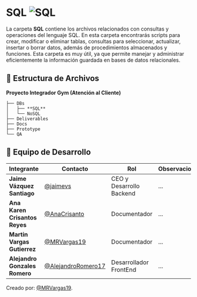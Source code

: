 # **SQL** ![SQL](https://img.shields.io/badge/SQL-blue?logo=microsoftsqlserver)

La carpeta **SQL** contiene los archivos relacionados con consultas y operaciones del lenguaje SQL. En esta carpeta encontrarás scripts para crear, modificar o eliminar tablas, consultas para seleccionar, actualizar, insertar o borrar datos, además de procedimientos almacenados y funciones. Esta carpeta es muy útil, ya que permite manejar y administrar eficientemente la información guardada en bases de datos relacionales.

## 📁 **Estructura de Archivos**
**Proyecto Integrador Gym (Atención al Cliente)**

```plaintext
├── DBs
│   ├── **SQL**
│   └── NoSQL
├── Deliverables
├── Docs
├── Prototype
└── QA
```

## 👥 **Equipo de Desarrollo**

| **Integrante**                | **Contacto**                                               | **Rol**                  | **Observaciones** |
| ----------------------------- | ---------------------------------------------------------- | ------------------------ | ----------------- |
| **Jaime Vázquez Santiago**    | [@jaimevs](https://github.com/jaimevs)                     | CEO y Desarrollo Backend | ...               |
| **Ana Karen Crisantos Reyes** | [@AnaCrisanto](https://github.com/AnaCrisanto)             | Documentador             | ...               |
| **Martin Vargas Gutierrez**   | [@MRVargas19](https://github.com/MRVargas19)               | Documentador             | ...               |
| **Alejandro Gonzales Romero** | [@AlejandroRomero17](https://github.com/AlejandroRomero17) | Desarrollador FrontEnd   | ...               |


Creado por: [@MRVargas19](https://github.com/MRVargas19).

